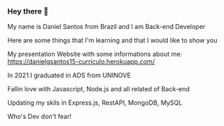 ### Hey there 👋
My name is Daniel Santos from Brazil and I am Back-end Developer

Here are some things that I'm learning and that I would like to show you

My presentation Website with some informations about me: https://danielgsantos15-curriculo.herokuapp.com/

In 2021 I graduated in ADS from UNINOVE

Fallin love with Javascript, Node.js and all related of Back-end

Updating my skils in Express.js, RestAPI, MongoDB, MySQL

Who's Dev don't fear!
